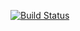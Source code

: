 [![Build Status](https://travis-ci.org/hovancik/forsythia.svg?branch=master)](https://travis-ci.org/hovancik/forsythia)
